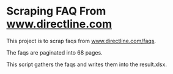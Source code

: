 # Scraping FAQ From www.directline.com

This project is to scrap faqs from www.directline.com/faqs.

The faqs are paginated into 68 pages.

This script gathers the faqs and writes them into the result.xlsx.
